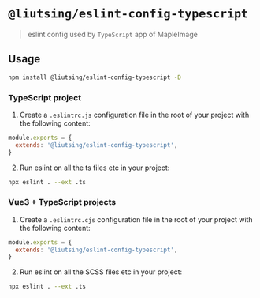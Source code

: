# `@liutsing/eslint-config-typescript`

> eslint config used by `TypeScript` app of MapleImage

## Usage

```bash
npm install @liutsing/eslint-config-typescript -D
```
### TypeScript project
1. Create a `.eslintrc.js` configuration file in the root of your project with the following content:

```js
module.exports = {
  extends: '@liutsing/eslint-config-typescript',
}
```
2. Run eslint on all the ts files etc in your project:
```bash
npx eslint . --ext .ts
```
### Vue3 + TypeScript projects
1. Create a `.eslintrc.cjs` configuration file in the root of your project with the following content:

```js
module.exports = {
  extends: '@liutsing/eslint-config-typescript',
}
```
2. Run eslint on all the SCSS files etc in your project:
```bash
npx eslint . --ext .ts
```
